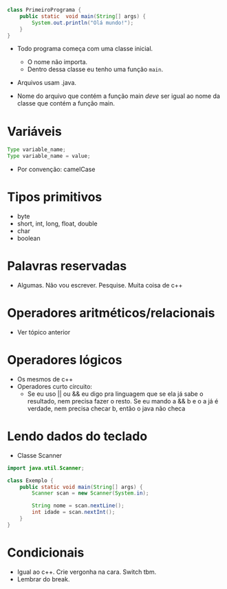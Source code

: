````java
class PrimeiroPrograma {
    public static  void main(String[] args) {
        System.out.println("Olá mundo!");
    }
}
````

- Todo programa começa com uma classe inicial.
    - O nome não importa.
    - Dentro dessa classe eu tenho uma função `main`.

- Arquivos usam .java.
- Nome do arquivo que contém a função main *deve* ser igual ao nome da classe que contém a função main.

# Variáveis

````java
Type variable_name;
Type variable_name = value;
````

- Por convenção: camelCase

# Tipos primitivos

- byte
- short, int, long, float, double
- char
- boolean

# Palavras reservadas

- Algumas. Não vou escrever. Pesquise. Muita coisa de c++

# Operadores aritméticos/relacionais

- Ver tópico anterior

# Operadores lógicos

- Os mesmos de c++
- Operadores curto circuito:
    - Se eu uso || ou && eu digo pra linguagem que se ela já sabe o resultado, nem precisa fazer o resto. Se eu mando a && b e o a já é verdade, nem precisa checar b, então o java não checa

# Lendo dados do teclado

- Classe Scanner

````java
import java.util.Scanner;

class Exemplo {
    public static void main(String[] args) {
        Scanner scan = new Scanner(System.in);

        String nome = scan.nextLine();
        int idade = scan.nextInt();
    }
}
````

# Condicionais

- Igual ao c++. Crie vergonha na cara. Switch tbm.
- Lembrar do break.
